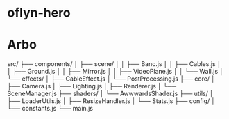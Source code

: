 # oflyn-hero

# Arbo

src/
├── components/
│ ├── scene/
│ │ ├── Banc.js
│ │ ├── Cables.js
│ │ ├── Ground.js
│ │ ├── Mirror.js
│ │ ├── VideoPlane.js
│ │ └── Wall.js
│ └── effects/
│ ├── CableEffect.js
│ └── PostProcessing.js
├── core/
│ ├── Camera.js
│ ├── Lighting.js
│ ├── Renderer.js
│ └── SceneManager.js
├── shaders/
│ └── AwwwardsShader.js
├── utils/
│ ├── LoaderUtils.js
│ ├── ResizeHandler.js
│ └── Stats.js
├── config/
│ └── constants.js
└── main.js
